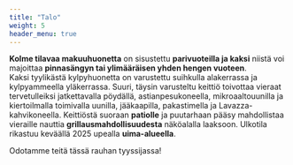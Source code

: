 ```yaml
---
title: "Talo"
weight: 5
header_menu: true
---
```


**Kolme tilavaa makuuhuonetta** on sisustettu **parivuoteilla ja kaksi** niistä voi majoittaa **pinnasängyn tai ylimääräisen yhden hengen vuoteen**.  
Kaksi tyylikästä kylpyhuonetta on varustettu suihkulla alakerrassa ja kylpyammeella yläkerrassa. Suuri, täysin varusteltu keittiö toivottaa vieraat tervetulleiksi jatkettavalla pöydällä, astianpesukoneella, mikroaaltouunilla ja kiertoilmalla toimivalla uunilla, jääkaapilla, pakastimella ja Lavazza-kahvikoneella. Keittiöstä suoraan **patiolle** ja puutarhaan pääsy mahdollistaa vieraille nauttia **grillausmahdollisuudesta** näköalalla laaksoon. Ulkotila rikastuu keväällä 2025 upealla **uima-alueella**.

Odotamme teitä tässä rauhan tyyssijassa!